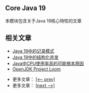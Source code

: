 ## Core Java 19

本模块包含关于Java 19核心特性的文章

## 相关文章

+ [Java 19中的记录模式](http://tu-yucheng.github.io/java-new/2023/06/09/java-19-record-patterns.html)
+ [Java 19中的结构化并发](http://tu-yucheng.github.io/java-new/2023/06/09/java-structured-concurrency.html)
+ [Java中CPU使用率高的可能根本原因](http://tu-yucheng.github.io/java-new/2023/06/09/java-high-cpu-usage-causes.html)
+ [OpenJDK Project Loom](http://tu-yucheng.github.io/java-new/2023/06/09/openjdk-project-loom.html)

- 更多文章： [[<-- prev]](../java-17/README.md)
- 更多文章： [[next -->]](../java-20/README.md)